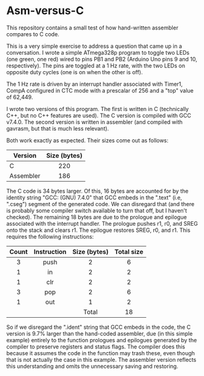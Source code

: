 # Asm-versus-C

This repository contains a small test of how hand-written assembler compares to C code.

This is a very simple exercise to address a question that came up in a conversation.
I wrote a simple ATmega328p program to toggle two LEDs (one green, one red) wired to
pins PB1 and PB2 (Arduino Uno pins 9 and 10, respectively).  The pins are toggled at
a 1 Hz rate, with the two LEDs on opposite duty cycles (one is on when the other is off).

The 1 Hz rate is driven by an interrupt handler associated with Timer1, CompA
configured in CTC mode with a prescalar of 256 and a "top" value of 62,449.

I wrote two versions of this program.  The first is written in C (technically C++, but no C++
features are used).  The C version is compiled with GCC v7.4.0.  The second version is written
in assembler (and compiled with gavrasm, but that is much less relevant).

Both work exactly as expected.  Their sizes come out as follows:

| Version | Size (bytes) |
|------|:----:|
| C | 220 |
|Assembler| 186 |

The C code is 34 bytes larger.  Of this, 16 bytes are accounted for by the identity string
"GCC: (GNU) 7.4.0" that GCC embeds in the ".text" (i.e, ".cseg") segment of the generated code.  We can disregard that (and there is probably some compiler switch available to turn that off, but I haven't checked).  The remaining 18 bytes are due to the prologue and epilogue associated with
the interrupt handler.  The prologue pushes r1, r0, and SREG onto the stack and clears r1.  The epilogue restores SREG, r0, and r1.  This requires the following instructions:

|Count|Instruction|Size (bytes)|Total size|
|:---:|:---:|:---:|:---:|
| 3 | push | 2 | 6 |
| 1 | in | 2 | 2 |
| 1 | clr | 2 | 2 |
| 3 | pop | 2 | 6 |
| 1 | out | 1 | 2 |
|||Total| 18 |

So if we disregard the ".ident" string that GCC embeds in the code, the C version is
9.7% larger than the hand-coded assembler, due (in this simple example) entirely to the
function prologues and epilogues generated by the compiler to preserve registers and status
flags.  The compiler does this because it assumes the code in the function may trash these,
even though that is not actually the case in this example.  The assembler version reflects
this understanding and omits the unnecessary saving and restoring.
